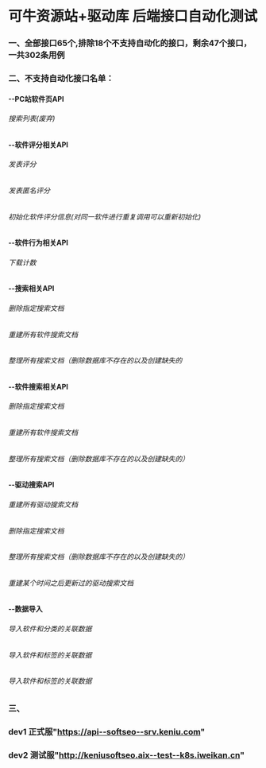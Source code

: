 # 可牛资源站+驱动库 后端接口自动化测试
### 一、全部接口65个,排除18个不支持自动化的接口，剩余47个接口，一共302条用例
### 二、不支持自动化接口名单：
#### --PC站软件页API
###### 搜索列表(废弃)
#### --软件评分相关API
###### 发表评分
###### 发表匿名评分
###### 初始化软件评分信息(对同一软件进行重复调用可以重新初始化)
#### --软件行为相关API
###### 下载计数
#### --搜索相关API
###### 删除指定搜索文档
###### 重建所有软件搜索文档
###### 整理所有搜索文档（删除数据库不存在的以及创建缺失的
#### --软件搜索相关API
###### 删除指定搜索文档
###### 重建所有软件搜索文档
###### 整理所有搜索文档（删除数据库不存在的以及创建缺失的）
#### --驱动搜索API
###### 重建所有驱动搜索文档
###### 删除指定搜索文档
###### 整理所有搜索文档（删除数据库不存在的以及创建缺失的）
###### 重建某个时间之后更新过的驱动搜索文档
#### --数据导入
###### 导入软件和分类的关联数据
###### 导入软件和标签的关联数据
###### 导入软件和标签的关联数据
### 三、
### dev1 正式服"https://api--softseo--srv.keniu.com"
### dev2 测试服"http://keniusoftseo.aix--test--k8s.iweikan.cn"